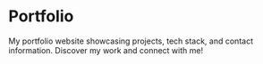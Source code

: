 # Portfolio
My portfolio website showcasing projects, tech stack, and contact information. Discover my work and connect with me!
